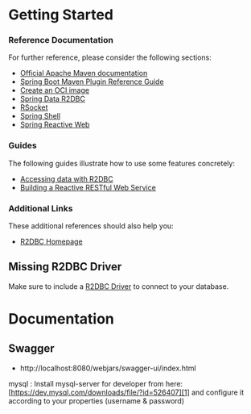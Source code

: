 # Getting Started

### Reference Documentation

For further reference, please consider the following sections:

* [Official Apache Maven documentation](https://maven.apache.org/guides/index.html)
* [Spring Boot Maven Plugin Reference Guide](https://docs.spring.io/spring-boot/docs/3.2.3/maven-plugin/reference/html/)
* [Create an OCI image](https://docs.spring.io/spring-boot/docs/3.2.3/maven-plugin/reference/html/#build-image)
* [Spring Data R2DBC](https://docs.spring.io/spring-boot/docs/3.2.3/reference/htmlsingle/index.html#data.sql.r2dbc)
* [RSocket](https://rsocket.io/)
* [Spring Shell](https://spring.io/projects/spring-shell)
* [Spring Reactive Web](https://docs.spring.io/spring-boot/docs/3.2.3/reference/htmlsingle/index.html#web.reactive)

### Guides

The following guides illustrate how to use some features concretely:

* [Accessing data with R2DBC](https://spring.io/guides/gs/accessing-data-r2dbc/)
* [Building a Reactive RESTful Web Service](https://spring.io/guides/gs/reactive-rest-service/)

### Additional Links

These additional references should also help you:

* [R2DBC Homepage](https://r2dbc.io)

## Missing R2DBC Driver

Make sure to include a [R2DBC Driver](https://r2dbc.io/drivers/) to connect to your database.

# Documentation

## Swagger
- http://localhost:8080/webjars/swagger-ui/index.html 


mysql :
Install mysql-server for developer from here: [https://dev.mysql.com/downloads/file/?id=526407][1] and configure it according to your properties (username & password)
